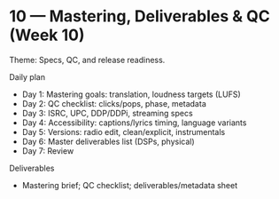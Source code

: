# 10 — Mastering, Deliverables & QC (Week 10)

Theme: Specs, QC, and release readiness.

Daily plan
- Day 1: Mastering goals: translation, loudness targets (LUFS)
- Day 2: QC checklist: clicks/pops, phase, metadata
- Day 3: ISRC, UPC, DDP/DDPi, streaming specs
- Day 4: Accessibility: captions/lyrics timing, language variants
- Day 5: Versions: radio edit, clean/explicit, instrumentals
- Day 6: Master deliverables list (DSPs, physical)
- Day 7: Review

Deliverables
- Mastering brief; QC checklist; deliverables/metadata sheet
